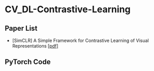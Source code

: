 # CV_DL-Contrastive-Learning

## Paper List
- [SimCLR] A Simple Framework for Contrastive Learning of Visual Representations
  [[pdf]](https://arxiv.org/pdf/2002.05709.pdf) 
## PyTorch Code

## 
